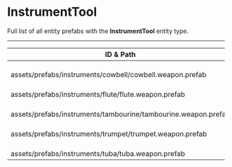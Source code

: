 # InstrumentTool
Full list of all <Badge type="warning" text="5"/> entity prefabs with the **InstrumentTool** entity type.

---
| ID & Path |
| --- |
| <a href="#52738779"><Badge id="52738779" type="tip" text="#"/></a> <Badge type="tip" text="52738779"/> <br> assets/prefabs/instruments/cowbell/cowbell.weapon.prefab |
| <a href="#3789219502"><Badge id="3789219502" type="tip" text="#"/></a> <Badge type="tip" text="3789219502"/> <br> assets/prefabs/instruments/flute/flute.weapon.prefab |
| <a href="#1754256281"><Badge id="1754256281" type="tip" text="#"/></a> <Badge type="tip" text="1754256281"/> <br> assets/prefabs/instruments/tambourine/tambourine.weapon.prefab |
| <a href="#1050701358"><Badge id="1050701358" type="tip" text="#"/></a> <Badge type="tip" text="1050701358"/> <br> assets/prefabs/instruments/trumpet/trumpet.weapon.prefab |
| <a href="#2388319642"><Badge id="2388319642" type="tip" text="#"/></a> <Badge type="tip" text="2388319642"/> <br> assets/prefabs/instruments/tuba/tuba.weapon.prefab |
